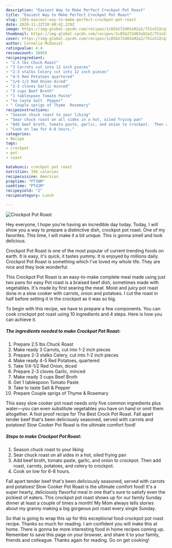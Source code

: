 ```yaml
---
description: "Easiest Way to Make Perfect Crockpot Pot Roast"
title: "Easiest Way to Make Perfect Crockpot Pot Roast"
slug: 1303-easiest-way-to-make-perfect-crockpot-pot-roast
date: 2020-11-22T20:40:42.229Z
image: https://img-global.cpcdn.com/recipes/1c85b272d03a92a2/751x532cq70/crockpot-pot-roast-recipe-main-photo.jpg
thumbnail: https://img-global.cpcdn.com/recipes/1c85b272d03a92a2/751x532cq70/crockpot-pot-roast-recipe-main-photo.jpg
cover: https://img-global.cpcdn.com/recipes/1c85b272d03a92a2/751x532cq70/crockpot-pot-roast-recipe-main-photo.jpg
author: Cornelia McDaniel
ratingvalue: 4.4
reviewcount: 38959
recipeingredient:
- "2.5 lbs Chuck Roast"
- "3 Carrots cut into 12 inch pieces"
- "2-3 stalks Celery cut into 12 inch pieces"
- "4-5 Red Potatoes quartered"
- "1/4-1/2 Red Onion diced"
- "2-3 cloves Garlic minced"
- "3 cups Beef Broth"
- "1 tablespoon Tomato Paste"
- "to taste Salt  Pepper"
- " Couple sprigs of Thyme  Rosemary"
recipeinstructions:
- "Season chuck roast to your liking"
- "Sear chuck roast on all sides in a hot, oiled frying pan"
- "Add beef broth, tomato paste, garlic, and onion to crockpot.  Then add roast, carrots, potatoes, and celery to crockpot."
- "Cook on low for 6-8 hours."
categories:
- Recipe
tags:
- crockpot
- pot
- roast

katakunci: crockpot pot roast 
nutrition: 194 calories
recipecuisine: American
preptime: "PT30M"
cooktime: "PT42M"
recipeyield: "2"
recipecategory: Lunch

---
```



![Crockpot Pot Roast](https://img-global.cpcdn.com/recipes/1c85b272d03a92a2/751x532cq70/crockpot-pot-roast-recipe-main-photo.jpg)

Hey everyone, I hope you're having an incredible day today. Today, I will show you a way to prepare a distinctive dish, crockpot pot roast. One of my favorites. This time, I will make it a bit unique. This is gonna smell and look delicious.

Crockpot Pot Roast is one of the most popular of current trending foods on earth. It is easy, it's quick, it tastes yummy. It is enjoyed by millions daily. Crockpot Pot Roast is something which I've loved my whole life. They are nice and they look wonderful.

This Crockpot Pot Roast is an easy-to-make complete meal made using just two pans for easy Pot roast is a braised beef dish, sometimes made with vegetables. It&#39;s made by first searing the meat. Moist and juicy pot roast done in a slow cooker with carrots, onion and potatoes. I cut the roast in half before setting it in the crockpot as it was so big.


To begin with this recipe, we have to prepare a few components. You can cook crockpot pot roast using 10 ingredients and 4 steps. Here is how you can achieve it.

<!--inarticleads1-->

##### The ingredients needed to make Crockpot Pot Roast:

1. Prepare 2.5 lbs Chuck Roast
1. Make ready 3 Carrots, cut into 1-2 inch pieces
1. Prepare 2-3 stalks Celery, cut into 1-2 inch pieces
1. Make ready 4-5 Red Potatoes, quartered
1. Take 1/4-1/2 Red Onion, diced
1. Prepare 2-3 cloves Garlic, minced
1. Make ready 3 cups Beef Broth
1. Get 1 tablespoon Tomato Paste
1. Take to taste Salt &amp; Pepper
1. Prepare  Couple sprigs of Thyme &amp; Rosemary


This easy slow cooker pot roast needs only five common ingredients plus water—you can even substitute vegetables you have on hand or omit them altogether. A fool proof recipe for The Best Crock Pot Roast. Fall apart tender beef that&#39;s been deliciously seasoned, served with carrots and potatoes! Slow Cooker Pot Roast is the ultimate comfort food! 

<!--inarticleads2-->

##### Steps to make Crockpot Pot Roast:

1. Season chuck roast to your liking
1. Sear chuck roast on all sides in a hot, oiled frying pan
1. Add beef broth, tomato paste, garlic, and onion to crockpot.  Then add roast, carrots, potatoes, and celery to crockpot.
1. Cook on low for 6-8 hours.


Fall apart tender beef that&#39;s been deliciously seasoned, served with carrots and potatoes! Slow Cooker Pot Roast is the ultimate comfort food! It&#39;s a super hearty, deliciously flavorful meal in one that&#39;s sure to satisfy even the pickiest of eaters. This crockpot pot roast shows up for our family Sunday dinner at least a couple of times a month! My Mom always tells stories about my granny making a big gorgeous pot roast every single Sunday. 

So that is going to wrap this up for this exceptional food crockpot pot roast recipe. Thanks so much for reading. I am confident you will make this at home. There is gonna be more interesting food in home recipes coming up. Remember to save this page on your browser, and share it to your family, friends and colleague. Thanks again for reading. Go on get cooking!
